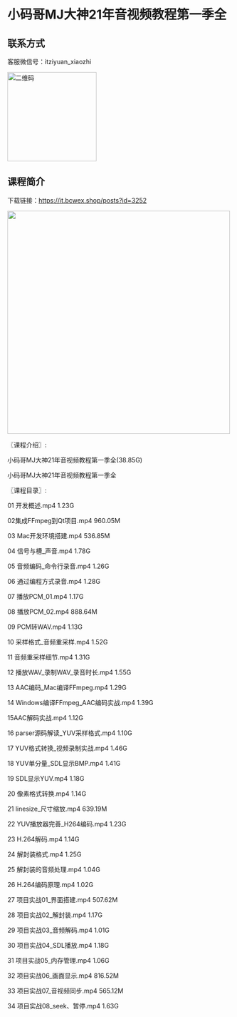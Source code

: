 # 小码哥MJ大神21年音视频教程第一季全

## 联系方式

客服微信号：itziyuan_xiaozhi

<img src="https://ziyuanyun.oss-cn-guangzhou.aliyuncs.com/common/20240614073449/666b82192834a.jpg" width="200" height="200" alt="二维码">

## 课程简介

下载链接：https://it.bcwex.shop/posts?id=3252

<img src="https://ziyuanyun.oss-cn-guangzhou.aliyuncs.com/yun/20240515185103/6644939771237.jpg" width="500" alt="">

  〖课程介绍〗:

 小码哥MJ大神21年音视频教程第一季全(38.85G)

 小码哥MJ大神21年音视频教程第一季全



 〖课程目录〗:

 01 开发概述.mp4 1.23G

 02集成FFmpeg到Qt项目.mp4 960.05M

 03 Mac开发环境搭建.mp4 536.85M

 04 信号与槽_声音.mp4 1.78G

 05 音频编码_命令行录音.mp4 1.26G

 06 通过编程方式录音.mp4 1.28G

 07 播放PCM_01.mp4 1.17G

 08 播放PCM_02.mp4 888.64M

 09 PCM转WAV.mp4 1.13G

 10 采样格式_音频重采样.mp4 1.52G

 11 音频重采样细节.mp4 1.31G

 12 播放WAV_录制WAV_录音时长.mp4 1.55G

 13 AAC编码_Mac编译FFmpeg.mp4 1.29G

 14 Windows编译FFmpeg_AAC编码实战.mp4 1.39G

 15AAC解码实战.mp4 1.12G

 16 parser源码解读_YUV采样格式.mp4 1.10G

 17 YUV格式转换_视频录制实战.mp4 1.46G

 18 YUV单分量_SDL显示BMP.mp4 1.41G

 19 SDL显示YUV.mp4 1.18G

 20 像素格式转换.mp4 1.14G

 21 linesize_尺寸缩放.mp4 639.19M

 22 YUV播放器完善_H264编码.mp4 1.23G

 23 H.264解码.mp4 1.14G

 24 解封装格式.mp4 1.25G

 25 解封装的音频处理.mp4 1.04G

 26 H.264编码原理.mp4 1.02G

 27 项目实战01_界面搭建.mp4 507.62M

 28 项目实战02_解封装.mp4 1.17G

 29 项目实战03_音频解码.mp4 1.01G

 30 项目实战04_SDL播放.mp4 1.18G

 31 项目实战05_内存管理.mp4 1.06G

 32 项目实战06_画面显示.mp4 816.52M

 33 项目实战07_音视频同步.mp4 565.12M

 34 项目实战08_seek、暂停.mp4 1.63G

  